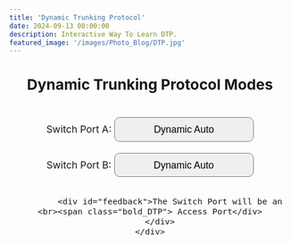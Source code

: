 ```yaml
---
title: 'Dynamic Trunking Protocol'
date: 2024-09-13 00:00:00
description: Interactive Way To Learn DTP.
featured_image: '/images/Photo_Blog/DTP.jpg'
---
```


<head>
    <style>
        #body_DTP {
            font-size: 1.25em; /* 25% larger than default size */
            text-align: center; /* Center align text and content */
            margin: 0;
            padding: 0;
            justify-content: center;
            align-items: center;
        }
        #optionsForm_DTP {
            display: inline-block; /* Keep form inline but easier to style as a block */
            text-align: center; /* Align form labels and selects to the center */
            justify-content: center;
            line-height: 1.15em;
        }
        select {
            font-size: 1em; /* Adjust font size for better fit */
            width: 250px; /* Increase width for better text fit */
            height: 2.5em; /* Increase height to match font size */
            padding: 5px; /* Add padding for better text alignment */
            box-sizing: border-box; /* Include padding and border in total width/height */
            justify-content: center;
            align-items: center;
            appearance: none;  /* For modern browsers */
            -webkit-appearance: none; /* For Chrome and Safari */
            -moz-appearance: none; /* For Firefox */
            border-radius: 10px; /* Rounded corners */
            text-align-last: center; /* Center the text in the dropdown */
        }
        #feedback {
            margin-top: 20px;
            display: block; /* Ensures feedback is displayed on a new line */
        }
        .bold_DTP {
            font-weight: bold;
        }
    </style>
</head>

<body>
    <div id="body_DTP">
        <div>
        <h2>Dynamic Trunking Protocol Modes</h2>
            <br>
            <form id="optionsForm_DTP">
                <label for="switchPort1">Switch Port A:</label>
                <select id="switchPort1" name="switchPort1" onchange="updateFeedback()">
                    <option value="Dynamic Auto">Dynamic Auto</option>
                    <option value="Dynamic Desirable">Dynamic Desirable</option>
                    <option value="Trunk">Trunk</option>
                    <option value="Access">Access</option>
                </select>
                <br><br>
                <label for="switchPort2">Switch Port B:</label>
                <select id="switchPort2" name="switchPort2" onchange="updateFeedback()">
                    <option value="Dynamic Auto">Dynamic Auto</option>
                    <option value="Dynamic Desirable">Dynamic Desirable</option>
                    <option value="Trunk">Trunk</option>
                    <option value="Access">Access</option>
                </select>
            </form>
    
            <div id="feedback">The Switch Port will be an <br><span class="bold_DTP"> Access Port</div>
        </div>
    </div>

<script>
    function updateFeedback() {
        const switchPort1 = document.getElementById('switchPort1').value;
        const switchPort2 = document.getElementById('switchPort2').value;
        const feedback = document.getElementById('feedback');

        let response = '';

        if (switchPort1 === 'Dynamic Auto' && switchPort2 === 'Dynamic Auto') {
            response = 'Access';
        } else if (switchPort1 === 'Dynamic Auto' && switchPort2 === 'Dynamic Desirable') {
            response = 'Trunk';
        } else if (switchPort1 === 'Dynamic Auto' && switchPort2 === 'Trunk') {
            response = 'Trunk';
        } else if (switchPort1 === 'Dynamic Auto' && switchPort2 === 'Access') {
            response = 'Access';
        } else if (switchPort1 === 'Dynamic Desirable' && switchPort2 === 'Dynamic Auto') {
            response = 'Trunk';
        } else if (switchPort1 === 'Dynamic Desirable' && switchPort2 === 'Dynamic Desirable') {
            response = 'Trunk';
        } else if (switchPort1 === 'Dynamic Desirable' && switchPort2 === 'Trunk') {
            response = 'Trunk';
        } else if (switchPort1 === 'Dynamic Desirable' && switchPort2 === 'Access') {
            response = 'Access';
        } else if (switchPort1 === 'Trunk' && switchPort2 === 'Dynamic Auto') {
            response = 'Trunk';
        } else if (switchPort1 === 'Trunk' && switchPort2 === 'Dynamic Desirable') {
            response = 'Trunk';
        } else if (switchPort1 === 'Trunk' && switchPort2 === 'Trunk') {
            response = 'Trunk';
        } else if (switchPort1 === 'Trunk' && switchPort2 === 'Access') {
            response = 'Limited Connectivity';
        } else if (switchPort1 === 'Access' && switchPort2 === 'Dynamic Auto') {
            response = 'Access';
        } else if (switchPort1 === 'Access' && switchPort2 === 'Dynamic Desirable') {
            response = 'Access';
        } else if (switchPort1 === 'Access' && switchPort2 === 'Trunk') {
            response = 'Limited Connectivity';
        } else if (switchPort1 === 'Access' && switchPort2 === 'Access') {
            response = 'Access';
        } else {
            response = '';
        }

        // Determine the prefix based on the response
        let prefix = '';
        if (response === 'Access') {
            prefix = 'The Switch Port will be an';
        } else if (response === 'Trunk') {
            prefix = 'The Switch Port will be a';
        } else if (response === 'Limited Connectivity') {
            feedback.innerHTML = `The Switch Port may experience <br><span class="bold_DTP">${response}</span>`;
            return; // Exit function early to prevent adding "Port"
        }

        feedback.innerHTML = `${prefix} <br><span class="bold_DTP">${response} Port</span>`;
    }

    // Call updateFeedback when the page loads to handle initial values
    document.addEventListener('DOMContentLoaded', function() {
        updateFeedback();
    });
</script>


</body>
